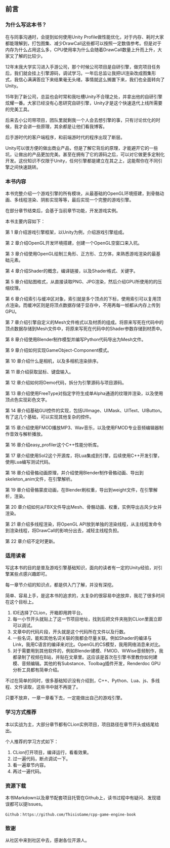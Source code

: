 ## 前言

### 为什么写这本书？

在与同事沟通时，会提到如何使用Unity Profile做性能优化，对于内存、耗时大家都能理解到，打包图集、减少DrawCall这些都可以按照一定数值参考。但是对于内存为什么占用这么多，CPU使用率为什么会随着DrawCall数量上升而上升，大家又了解的比较少。

12年末我大学实习进入手游公司，那个时候公司项目是自研引擎，做完项目任务后，我们就会挂上引擎源码，调试学习。一年后总监让我把UI渲染改成图集形式，我信心满满答应下来结果毫无头绪，事情就这么搁置下来，我们也全面转向了Unity。

15年到了新公司，总监也会时常和我吐槽Unity不合理之处，并拿出他的自研引擎炫耀一番。大家已经没有心思研究自研引擎，Unity才是这个快速迭代上线所需要的完美工具。

后来去小公司带项目，团队里就剩我一个人会去想引擎的事，只有讨论优化的时候，我才会讲一些原理，其余都是让他们看我博客。

后手游时代的客户端程序，和前端游时代的程序出现了断层。

Unity可以很方便的做出商业产品，但是了解它背后的原理，才能避开它的一些坑，让做出的产品更加完美。甚至在拥有了它的源码之后，可以对它做更多定制化开发。这份知识不仅限于Unity，任何引擎都是建立在其之上，这能帮你在不同引擎之间快速跳转。

### 本书内容

本书完整介绍一个游戏引擎的所有模块，从最基础的OpenGL环境搭建，到骨骼动画、多线程渲染、阴影实现等等，最后实现一个完整的游戏引擎。

在部分章节结束后，会基于当前章节功能，开发游戏实例。

本书主要内容如下：

第 1 章介绍游戏引擎框架，以Unity为例，介绍游戏引擎组成。

第 2 章介绍OpenGL开发环境搭建，创建一个OpenGL空窗口来入坑。

第 3 章介绍使用OpenGL绘制三角形、正方形、立方体，来熟悉游戏渲染的最基础元素。

第 4 章介绍Shader的概念，编译链接，以及Shader格式、关键字。

第 5 章介绍贴图格式，从直接读取PNG、JPG渲染，然后介绍GPU所使用的的压缩纹理。

第 6 章介绍索引与缓冲区对象，索引就是多个顶点的下标，使用索引可以复用顶点渲染。而缓冲区则是将顶点数据存储于显存中，不用再每一帧都从内存上传到GPU。

第 7 章介绍引擎自定义的Mesh文件格式以及材质的组成。将原来写死在代码中的顶点数据存储到Mesh文件中，将原来写死在代码中的Shader参数存储到材质中。

第 8 章介绍使用Blender制作模型并编写Python代码导出为Mesh文件。

第 9 章介绍如何实现GameObject-Component模式。

第 10 章介绍什么是相机，以及多相机渲染排序。

第 11 章介绍获取鼠标、键盘输入。

第 12 章介绍如何将Demo代码，拆分为引擎源码与项目源码。

第 13 章介绍使用FreeType对指定字符生成单Alpha通道的纹理并渲染，以及使用顶点色实现彩色文字。

第 14 章介绍基础GUI控件的实现，包括UIImage、UIMask、UIText、UIButton。有了这几个基础，可以实现其他复杂的控件。

第 15 章介绍使用FMOD播放MP3、Wav音乐，以及使用FMOD专业音频编辑器制作音效与解析播放。

第 16 章介绍easy_profiler这个C++性能分析库。

第 17 章介绍使用Sol2这个开源库，将Lua集成到引擎，后续使用C++开发引擎，使用Lua编写测试代码。

第 18 章介绍骨骼动画原理，并介绍使用Blender制作骨骼动画、导出到skeleton_anim文件，在引擎解析。

第 19 章介绍骨骼蒙皮动画，在Blender刷权重，导出到weight文件，在引擎解析，渲染。

第 20 章介绍如何从FBX文件导出Mesh、骨骼动画、权重，实例导出古风少女并渲染。

第 21 章介绍多线程渲染，将OpenGL API放到单独的渲染线程，从主线程发命令到渲染线程，将DrawCall的影响分出去，减轻主线程负担。

第 22 章介绍不定时更新。

### 适用读者

写这本书的目的是普及游戏引擎基础知识，面向的读者有一定的Unity经验，对引擎某些点感兴趣即可。

每一章节介绍的知识点，都是供入门了解，并没有深挖。

简单、容易上手，是这本书的追求的，太复杂的很容易中途放弃，我花了很多时间在这个目标上。

1. IDE选择了CLion，开箱即用跨平台。
2. 每一小节开头就贴上了这一节项目地址，找到后把文件夹拖到CLion里面立即可以调试。
3. 文章中的代码片段，开头就是这个代码所在文件以及行数。
4. 一些名词，能和其他名词关联的我都会尽量关联。例如Shader的编译与Link，我用C语言的编译来对比。OpenGL的CS模型，我用网络消息来对比。
5. 对于需要用到其他软件的，例如Blender建模、FMOD、WWise音频制作，我都录制了视频在B站，并贴在文章里。这应该是首次在引擎书里教你如何建模、音频编辑。其他的有Substance、Toolbag插件开发，Renderdoc GPU分析工具都有简单介绍。

不过在简单的同时，很多基础知识没有介绍到，C++、Python、Lua、js、多线程、文件读取，这些书中就不再提了。

只要不放弃，一章一章看下去，一定能做出自己的游戏引擎。

### 学习方式推荐

本以实战为主，大部分章节都有CLion实例项目，项目路径在章节开头或结尾给出。

个人推荐的学习方式如下：
1. CLion打开项目，编译运行，看看效果。
2. 过一遍代码，断点调试一下。
3. 看一遍章节内容。
4. 再过一遍代码。

### 资源下载

本书Markdown以及章节配套项目托管在Github上，读书过程中有疑问、发现错误都可以提Issues。

    Github：https://github.com/ThisisGame/cpp-game-engine-book

### 致谢

从社区中来到社区中去，感谢各位开源人。

